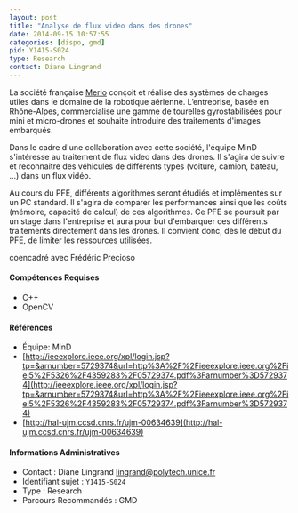```yaml
---
layout: post
title: "Analyse de flux video dans des drones"
date: 2014-09-15 10:57:55
categories: [dispo, gmd]
pid: Y1415-S024
type: Research
contact: Diane Lingrand
---
```

       
La société française [Merio](http://www.merio.fr) conçoit et réalise des systèmes de
charges utiles dans le domaine de la robotique aérienne. L’entreprise, basée en
Rhône-Alpes, commercialise une gamme de tourelles gyrostabilisées pour mini et
micro-drones et souhaite introduire des traitements d'images embarqués.

Dans le cadre d'une collaboration avec cette société, l'équipe MinD s'intéresse au
traitement de flux video dans des drones. Il s'agira
de suivre et reconnaitre des véhicules de différents
 types (voiture, camion, bateau, ...) dans un flux vidéo.

Au cours du PFE, différents algorithmes seront étudiés et implémentés sur un PC standard. Il s'agira de comparer les performances ainsi que les coûts (mémoire, capacité de calcul) de ces algorithmes. Ce PFE se poursuit par un stage dans l'entreprise et aura pour but d'embarquer ces différents traitements directement dans les drones. Il convient donc, dès le début du PFE, de limiter les ressources utilisées.

coencadré avec Frédéric Precioso

#### Compétences Requises
  * C++ 
  * OpenCV


#### Références

  * Équipe: MinD
  * [http://ieeexplore.ieee.org/xpl/login.jsp?tp=&arnumber=5729374&url=http%3A%2F%2Fieeexplore.ieee.org%2Fiel5%2F5326%2F4359283%2F05729374.pdf%3Farnumber%3D5729374](http://ieeexplore.ieee.org/xpl/login.jsp?tp=&arnumber=5729374&url=http%3A%2F%2Fieeexplore.ieee.org%2Fiel5%2F5326%2F4359283%2F05729374.pdf%3Farnumber%3D5729374)
  * [http://hal-ujm.ccsd.cnrs.fr/ujm-00634639](http://hal-ujm.ccsd.cnrs.fr/ujm-00634639)

#### Informations Administratives
  * Contact : Diane Lingrand <lingrand@polytech.unice.fr>
  * Identifiant sujet : `Y1415-S024`
  * Type : Research
  * Parcours Recommandés : GMD
     